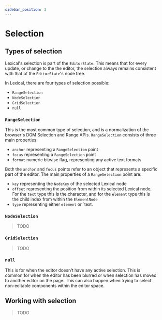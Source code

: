 ```yaml
---
sidebar_position: 3
---
```


# Selection

## Types of selection

Lexical's selection is part of the `EditorState`. This means that for every update, or change to the the editor, the
selection always remains consistent with that of the `EditorState`'s node tree.

In Lexical, there are four types of selection possible:

- `RangeSelection`
- `NodeSelection`
- `GridSelection`
- `null`

### `RangeSelection`

This is the most common type of selection, and is a normalization of the browser's DOM Selection and Range APIs.
`RangeSelection` consists of three main properties:

- `anchor` representing a `RangeSelection` point
- `focus` representing a `RangeSelection` point
- `format` numeric bitwise flag, representing any active text formats

Both the `anchor` and `focus` points refer to an object that represents a specific part of the editor. The main properties of a `RangeSelection` point are:

- `key` representing the `NodeKey` of the selected Lexical node
- `offset` representing the position from within its selected Lexical node. For the `text` type this is the character, and for the `element` type this is the child index from within the `ElementNode`
- `type` representing either `element` or `text.

### `NodeSelection`

> TODO

### `GridSelection`

> TODO

### `null`

This is for when the editor doesn't have any active selection. This is common for when the editor has been blurred or when selection
has moved to another editor on the page. This can also happen when trying to select non-editable components within the editor space.

## Working with selection

> TODO
